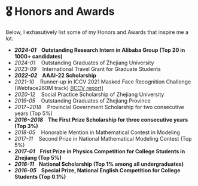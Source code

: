 # 🎖 Honors and Awards
Below, I exhasutively list some of my Honors and Awards that inspire me a lot.

- ***2024-01* &nbsp;&nbsp; Outstanding Research Intern in Alibaba Group (Top 20 in 1000+ candidates)**
- *2024-01* &nbsp;&nbsp; Outstanding Graduates of Zhejiang University
- *2023-09* &nbsp;&nbsp; International Travel Grant for Graduate Students
- ***2022-02* &nbsp;&nbsp; AAAI-22 Scholarship**
- *2021-10* &nbsp;&nbsp; Runner-up in ICCV 2021 Masked Face Recognition Challenge (Webface260M track) [[ICCV report]](https://openaccess.thecvf.com/content/ICCV2021W/MFR/html/Feng_Towards_Mask-Robust_Face_Recognition_ICCVW_2021_paper.html)
- *2020-12* &nbsp;&nbsp; Social Practice Scholarship of Zhejiang University
- *2019-05* &nbsp;&nbsp; Outstanding Graduates of Zhejiang Province
- *2017~2018* &nbsp;&nbsp; Provincial Government Scholarship for two consecutive years (Top 5%)
- ***2016~2018* &nbsp;&nbsp; The First Prize Scholarship for three consecutive years (Top 3%)**
- *2018-05* &nbsp;&nbsp; Honorable Mention in Mathematical Contest in Modeling
- *2017-11* &nbsp;&nbsp; Second Prize in National Mathematical Modeling Contest (Top 5%)
- ***2017-01* &nbsp;&nbsp; Frist Prize in Physics Competition for College Students in Zhejiang (Top 5%)**
- ***2016-11* &nbsp;&nbsp; National Scholarship (Top 1% among all undergraduates)**
- ***2016-05* &nbsp;&nbsp; Special Prize, National English Competition for College Students (Top 0.1%)**

<!-- # 🎖 Honors and Awards
- *2021.10* Tencent Scholarship (Top 1%)
- *2021.10* National Scholarship (Top 1%)
- *2020.12* [Baidu Scholarship](https://baike.baidu.com/item/%E7%99%BE%E5%BA%A6%E5%A5%96%E5%AD%A6%E9%87%91/9929412) (10 students in the world each year)
- *2020.12* [AI Chinese new stars](https://mp.weixin.qq.com/s?__biz=MzA4NzQ5MTA2NA==&mid=2653639431&idx=1&sn=25b6368c1954419b9090840347d9a27d&chksm=8be75b90bc90d286a5af3ef8e610e822d705dc3cf4382b45e3f14489f3e7ec4fd8c95ed0eceb&mpshare=1&scene=2&srcid=0511LMlj9Qv9DeIZAjMjYAU9&sharer_sharetime=1620731348139&sharer_shareid=631c113940cb81f34895aa25ab14422a#rd) (100 worldwide each year)
- *2020.12* [AI Chinese New Star Outstanding Scholar](https://mp.weixin.qq.com/s?__biz=MzA4NzQ5MTA2NA==&mid=2653639431&idx=1&sn=25b6368c1954419b9090840347d9a27d&chksm=8be75b90bc90d286a5af3ef8e610e822d705dc3cf4382b45e3f14489f3e7ec4fd8c95ed0eceb&mpshare=1&scene=2&srcid=0511LMlj9Qv9DeIZAjMjYAU9&sharer_sharetime=1620731348139&sharer_shareid=631c113940cb81f34895aa25ab14422a#rd) (10 candidates worldwide each year)
- *2020.12* ByteDance Scholars Program (10 students in China each year)
- *2020.10* Tianzhou Chen Scholarship (Top 1%)
- *2020.10* National Scholarship (Top 1%)
- *2015.10* National Scholarship (Undergraduate) (Top 1%) -->
